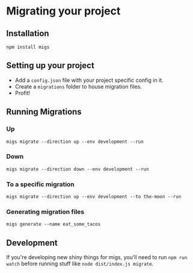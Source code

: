 # Migrating your project

## Installation

`npm install migs`

## Setting up your project

- Add a `config.json` file with your project specific config in it.
- Create a `migrations` folder to house migration files.
- Profit!

## Running Migrations

### Up
`migs migrate --direction up --env development --run`

### Down
`migs migrate --direction down --env development --run`

### To a specific migration
`migs migrate --direction up --env development --to the-moon --run`

### Generating migration files
`migs generate --name eat_some_tacos`

## Development

If you're developing new shiny things for migs, you'll need to run `npm run watch` before running stuff like `node dist/index.js migrate`.
